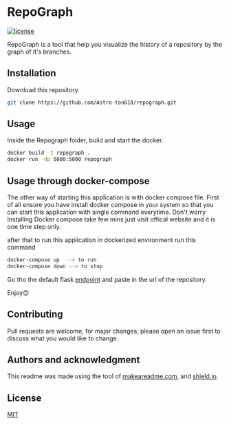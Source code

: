 # RepoGraph 

[![license](https://img.shields.io/github/license/Astro-ton618/repograph.svg)](https://github.com/Astro-ton618/repograph/blob/master/LICENSE)

RepoGraph is a tool that help you visualize the history of a repository by the graph of it's branches.

## Installation

Download this repository.
```zsh
git clone https://github.com/Astro-ton618/repograph.git
```

## Usage

Inside the Repograph folder, build and start the docker.
```zsh
docker build -t repograph .
docker run -dp 5000:5000 repograph
```

## Usage through docker-compose
The other way of starting this application is with docker compose file.
First of all ensure you have install docker compose in your system so that 
you can start this application with single command everytime. Don't worry Installing Docker compose take few mins just visit offical website and it is one time step only.

after that to run this application in dockerized environment run this command
```zsh
docker-compose up  --> to run
docker-compose down --> to stop
``` 

Go tho the default flask [endpoint](http://127.0.0.1:5000/) and paste in the url of the repository.

Enjoy😊

## Contributing

Pull requests are welcome, for major changes, please open an issue first to discuss what you would like to change.

## Authors and acknowledgment

This readme was made using the tool of [makeareadme.com](https://www.makeareadme.com), and [shield.io](https://shields.io).

## License

[MIT](https://choosealicense.com/licenses/mit/)